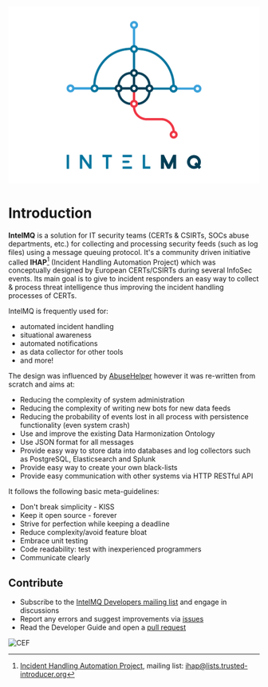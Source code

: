 <!-- comment
   SPDX-FileCopyrightText: 2015-2023 Sebastian Wagner, Filip Pokorný
   SPDX-License-Identifier: AGPL-3.0-or-later
-->

<!--
[![CII Badge](https://bestpractices.coreinfrastructure.org/projects/4186/badge)](https://bestpractices.coreinfrastructure.org/projects/4186/)
-->

![IntelMQ](docs/static/images/Logo_Intel_MQ.svg)

# Introduction

**IntelMQ** is a solution for IT security teams (CERTs & CSIRTs, SOCs
abuse departments, etc.) for collecting and processing security feeds
(such as log files) using a message queuing protocol. It's a community
driven initiative called **IHAP**[^1] (Incident Handling Automation Project)
which was conceptually designed by European CERTs/CSIRTs during several
InfoSec events. Its main goal is to give to incident responders an easy
way to collect & process threat intelligence thus improving the incident
handling processes of CERTs.

IntelMQ is frequently used for:

- automated incident handling
- situational awareness
- automated notifications
- as data collector for other tools
- and more!

The design was influenced by
[AbuseHelper](https://github.com/abusesa/abusehelper) however it was
re-written from scratch and aims at:

-   Reducing the complexity of system administration
-   Reducing the complexity of writing new bots for new data feeds
-   Reducing the probability of events lost in all process with persistence functionality (even system crash)
-   Use and improve the existing Data Harmonization Ontology
-   Use JSON format for all messages
-   Provide easy way to store data into databases and log collectors such as PostgreSQL, Elasticsearch and Splunk
-   Provide easy way to create your own black-lists
-   Provide easy communication with other systems via HTTP RESTful API

It follows the following basic meta-guidelines:

-   Don't break simplicity - KISS
-   Keep it open source - forever
-   Strive for perfection while keeping a deadline
-   Reduce complexity/avoid feature bloat
-   Embrace unit testing
-   Code readability: test with inexperienced programmers
-   Communicate clearly

## Contribute

- Subscribe to the [IntelMQ Developers mailing list](https://lists.cert.at/cgi-bin/mailman/listinfo/intelmq-dev) and engage in discussions
- Report any errors and suggest improvements via [issues](https://github.com/certtools/intelmq/issues)
- Read the Developer Guide and open a [pull request](https://github.com/certtools/intelmq/pulls)

[^1]: [Incident Handling Automation Project](https://www.enisa.europa.eu/activities/cert/support/incident-handling-automation), mailing list: ihap@lists.trusted-introducer.org


![CEF](https://ec.europa.eu/inea/sites/default/files/ceflogos/en_horizontal_cef_logo_2.png)
